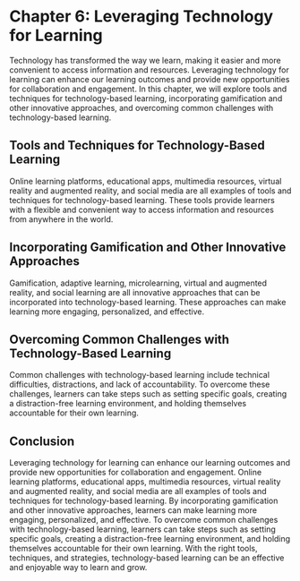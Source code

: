 Chapter 6: Leveraging Technology for Learning
=============================================

Technology has transformed the way we learn, making it easier and more convenient to access information and resources. Leveraging technology for learning can enhance our learning outcomes and provide new opportunities for collaboration and engagement. In this chapter, we will explore tools and techniques for technology-based learning, incorporating gamification and other innovative approaches, and overcoming common challenges with technology-based learning.

Tools and Techniques for Technology-Based Learning
--------------------------------------------------

Online learning platforms, educational apps, multimedia resources, virtual reality and augmented reality, and social media are all examples of tools and techniques for technology-based learning. These tools provide learners with a flexible and convenient way to access information and resources from anywhere in the world.

Incorporating Gamification and Other Innovative Approaches
----------------------------------------------------------

Gamification, adaptive learning, microlearning, virtual and augmented reality, and social learning are all innovative approaches that can be incorporated into technology-based learning. These approaches can make learning more engaging, personalized, and effective.

Overcoming Common Challenges with Technology-Based Learning
-----------------------------------------------------------

Common challenges with technology-based learning include technical difficulties, distractions, and lack of accountability. To overcome these challenges, learners can take steps such as setting specific goals, creating a distraction-free learning environment, and holding themselves accountable for their own learning.

Conclusion
----------

Leveraging technology for learning can enhance our learning outcomes and provide new opportunities for collaboration and engagement. Online learning platforms, educational apps, multimedia resources, virtual reality and augmented reality, and social media are all examples of tools and techniques for technology-based learning. By incorporating gamification and other innovative approaches, learners can make learning more engaging, personalized, and effective. To overcome common challenges with technology-based learning, learners can take steps such as setting specific goals, creating a distraction-free learning environment, and holding themselves accountable for their own learning. With the right tools, techniques, and strategies, technology-based learning can be an effective and enjoyable way to learn and grow.
